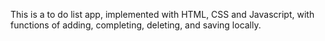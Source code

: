 This is a to do list app, implemented with HTML, CSS and Javascript, with functions of adding, completing, deleting, and saving locally.
